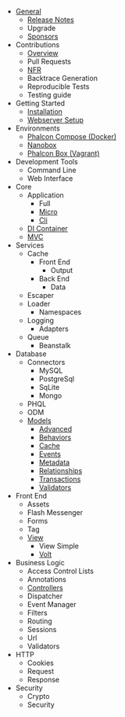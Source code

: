 - [General](/en/[[version]]/introduction)
    - [Release Notes](/en/[[version]]/release-notes)
    - Upgrade
    - [Sponsors](/en/[[version]]/sponsors)
- Contributions
    - [Overview](/en/[[version]]/contributions)
    - Pull Requests
    - [NFR](/en/[[version]]/new-feature-request)
    - Backtrace Generation
    - Reproducible Tests
    - Testing guide
- Getting Started
    - [Installation](/en/[[version]]/installation)
    - [Webserver Setup](/en/[[version]]/webserver-setup)
- Environments
    - [Phalcon Compose (Docker)](/en/[[version]]/environments-docker)
    - [Nanobox](/en/[[version]]/environments-nanobox)
    - [Phalcon Box (Vagrant)](/en/[[version]]/environments-vagrant)
- Development Tools
    - Command Line
    - Web Interface
- Core
    - Application
        - Full
        - [Micro](/en/[[version]]/application-micro)
        - [Cli](/en/[[version]]/application-cli)
    - [DI Container](/en/[[version]]/di)
    - [MVC](/en/[[version]]/mvc)
- Services
    - Cache
        - Front End
            - Output
        - Back End
            - Data
    - Escaper
    - Loader
        - Namespaces
    - Logging
        - Adapters
    - Queue
        - Beanstalk
- Database
    - Connectors
        - MySQL
        - PostgreSql
        - SqLite
        - Mongo
    - PHQL
    - ODM
    - [Models](/en/[[version]]/models)
        - [Advanced](/en/[[version]]/models-advanced)
        - [Behaviors](/en/[[version]]/models-behaviors)
        - [Cache](/en/[[version]]/models-cache)
        - [Events](/en/[[version]]/models-events)
        - [Metadata](/en/[[version]]/models-metadata)
        - [Relationships](/en/[[version]]/models-relationships)
        - [Transactions](/en/[[version]]/models-transactions)
        - [Validators](/en/[[version]]/models-validators)
- Front End
    - Assets
    - Flash Messenger
    - Forms
    - Tag
    - [View](/en/[[version]]/views)
        - View Simple
        - [Volt](/en/[[version]]/volt)
- Business Logic
    - Access Control Lists
    - Annotations
    - [Controllers](/en/[[version]]/controllers)
    - Dispatcher
    - Event Manager
    - Filters
    - Routing
    - Sessions
    - Url
    - Validators
- HTTP
    - Cookies
    - Request
    - Response
- Security
    - Crypto
    - Security
    